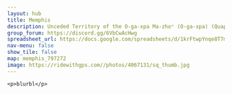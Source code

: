 ```yaml
---
layout: hub
title: Memphis
description: Unceded Territory of the O-ga-xpa Ma-zhoⁿ (O-ga-xpa) (Quapaw), and Chikashsha I̠yaakni’ (Chickasaw)
group_forum: https://discord.gg/6VbCwAcHwg
spreadsheet_url: https://docs.google.com/spreadsheets/d/1krFtwpYnqe8T7mCaAVJzsqxe_CYDAIbQKwoLMMPZc3k/gviz/tq?tqx=out:json&sheet=memphis
nav-menu: false
show_tile: false
map: memphis_797272
image: https://ridewithgps.com//photos/4067131/sq_thumb.jpg
---
```

    
    <p>blurbl</p>